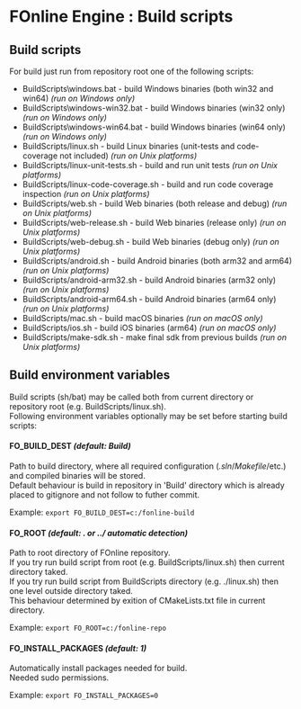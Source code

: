# FOnline Engine : Build scripts

## Build scripts

For build just run from repository root one of the following scripts:
* BuildScripts\windows.bat - build Windows binaries (both win32 and win64) *(run on Windows only)*
* BuildScripts\windows-win32.bat - build Windows binaries (win32 only) *(run on Windows only)*
* BuildScripts\windows-win64.bat - build Windows binaries (win64 only) *(run on Windows only)*
* BuildScripts/linux.sh - build Linux binaries (unit-tests and code-coverage not included) *(run on Unix platforms)*
* BuildScripts/linux-unit-tests.sh - build and run unit tests *(run on Unix platforms)*
* BuildScripts/linux-code-coverage.sh - build and run code coverage inspection *(run on Unix platforms)*
* BuildScripts/web.sh - build Web binaries (both release and debug) *(run on Unix platforms)*
* BuildScripts/web-release.sh - build Web binaries (release only) *(run on Unix platforms)*
* BuildScripts/web-debug.sh - build Web binaries (debug only) *(run on Unix platforms)*
* BuildScripts/android.sh - build Android binaries (both arm32 and arm64) *(run on Unix platforms)*
* BuildScripts/android-arm32.sh - build Android binaries (arm32 only) *(run on Unix platforms)*
* BuildScripts/android-arm64.sh - build Android binaries (arm64 only) *(run on Unix platforms)*
* BuildScripts/mac.sh - build macOS binaries *(run on macOS only)*
* BuildScripts/ios.sh - build iOS binaries (arm64) *(run on macOS only)*
* BuildScripts/make-sdk.sh - make final sdk from previous builds *(run on Unix platforms)*

## Build environment variables

Build scripts (sh/bat) may be called both from current directory or repository root (e.g. BuildScripts/linux.sh).  
Following environment variables optionally may be set before starting build scripts:

#### FO_BUILD_DEST *(default: Build)*

Path to build directory, where all required configuration (_.sln_/_Makefile_/etc.) and compiled binaries will be stored.  
Default behaviour is build in repository in 'Build' directory which is already placed to gitignore and not follow to futher commit.

Example: `export FO_BUILD_DEST=c:/fonline-build`

#### FO_ROOT *(default: . or ../ automatic detection)*

Path to root directory of FOnline repository.  
If you try run build script from root (e.g. BuildScripts/linux.sh) then current directory taked.  
If you try run build script from BuildScripts directory (e.g. ./linux.sh) then one level outside directory taked.  
This behaviour determined by exition of CMakeLists.txt file in current directory.

Example: `export FO_ROOT=c:/fonline-repo`

#### FO_INSTALL_PACKAGES *(default: 1)*

Automatically install packages needed for build.  
Needed sudo permissions.
 
Example: `export FO_INSTALL_PACKAGES=0`
